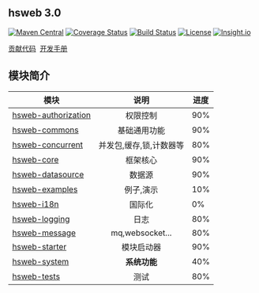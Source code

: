 ## hsweb  3.0
[![Maven Central](https://img.shields.io/maven-central/v/org.hswebframework/hsweb-framework.svg?style=plastic)](http://search.maven.org/#search%7Cga%7C1%7Chswebframework)
[![Coverage Status](https://sonarcloud.io/api/badges/measure?key=org.hswebframework.web:hsweb-framework&metric=coverage)](https://sonarcloud.io/dashboard?id=org.hswebframework.web%3Ahsweb-framework)
[![Build Status](https://travis-ci.org/hs-web/hsweb-framework.svg?branch=master)](https://travis-ci.org/hs-web/hsweb-framework)
[![License](https://img.shields.io/badge/license-Apache%202-4EB1BA.svg?style=flat-square)](https://www.apache.org/licenses/LICENSE-2.0.html)
[![Insight.io](https://www.insight.io/repoBadge/github.com/hs-web/hsweb-framework)](https://insight.io/github.com/hs-web/hsweb-framework)

 [贡献代码](CONTRIBUTING.md)  [开发手册](https://github.com/hs-web/hsweb-framework/wiki/开发手册)

## 模块简介

| 模块       | 说明          |   进度 |
| ------------- |:-------------:| ----|
|[hsweb-authorization](hsweb-authorization)|权限控制| 90%|
|[hsweb-commons](hsweb-commons) |基础通用功能| 90%|
|[hsweb-concurrent](hsweb-concurrent)|并发包,缓存,锁,计数器等| 80%|
|[hsweb-core](hsweb-core)|框架核心| 90%|
|[hsweb-datasource](hsweb-datasource)|数据源| 90%|
|[hsweb-examples](hsweb-examples)|例子,演示| 10%|
|[hsweb-i18n](hsweb-i18n)|国际化| 0%|
|[hsweb-logging](hsweb-logging)| 日志|  80%|
|[hsweb-message](hsweb-message)|mq,websocket...| 80%|
|[hsweb-starter](hsweb-starter)|模块启动器| 90%|
|[hsweb-system](hsweb-system)|**系统功能**| 40%|
|[hsweb-tests](hsweb-tests)|测试| 80%|
